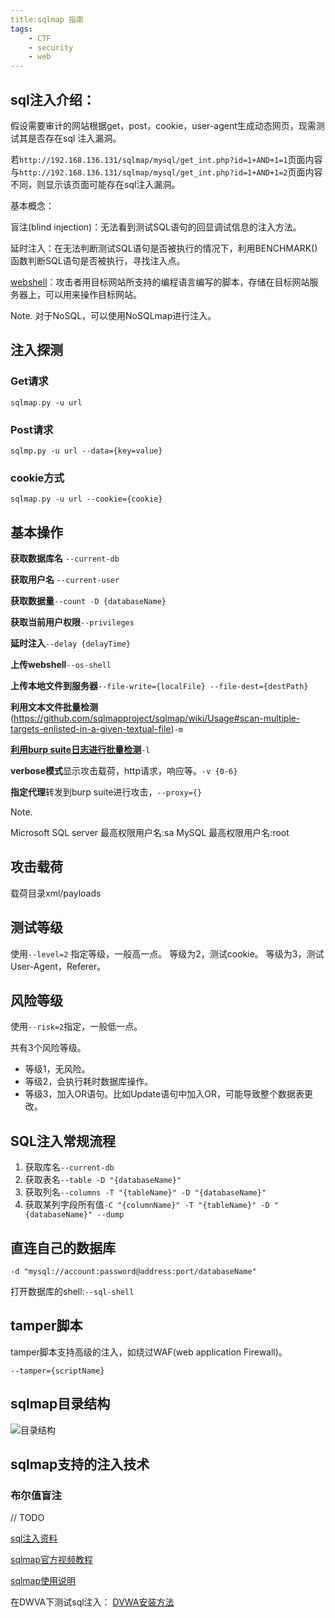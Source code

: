```yaml
---
title:sqlmap 指南
tags: 
    - CTF
    - security
    - web
---
```


## sql注入介绍：

假设需要审计的网站根据get，post，cookie，user-agent生成动态网页，现需测试其是否存在sql 注入漏洞。

若`http://192.168.136.131/sqlmap/mysql/get_int.php?id=1+AND+1=1`页面内容与`http://192.168.136.131/sqlmap/mysql/get_int.php?id=1+AND+1=2`页面内容不同，则显示该页面可能存在sql注入漏洞。

基本概念：

盲注(blind injection)：无法看到测试SQL语句的回显调试信息的注入方法。

延时注入：在无法判断测试SQL语句是否被执行的情况下，利用BENCHMARK()函数判断SQL语句是否被执行，寻找注入点。

[webshell](https://malware.expert/general/what-is-a-web-shell/)：攻击者用目标网站所支持的编程语言编写的脚本，存储在目标网站服务器上，可以用来操作目标网站。

Note.
对于NoSQL，可以使用NoSQLmap进行注入。


## 注入探测

### Get请求

`sqlmap.py -u url`

### Post请求

`sqlmp.py -u url --data={key=value}`

### cookie方式

`sqlmap.py -u url --cookie={cookie}`

## 基本操作

**获取数据库名** `--current-db`

**获取用户名** `--current-user`

**获取数据量**`--count -D {databaseName}`

**获取当前用户权限**`--privileges`

**延时注入**`--delay {delayTime}`

**上传webshell**`--os-shell`

**上传本地文件到服务器**`--file-write={localFile} --file-dest={destPath}`

**利用文本文件批量检测**(https://github.com/sqlmapproject/sqlmap/wiki/Usage#scan-multiple-targets-enlisted-in-a-given-textual-file)`-m`

[**利用burp suite日志进行批量检测**](https://github.com/sqlmapproject/sqlmap/wiki/Usage#parse-targets-from-burp-or-webscarab-proxy-logs)`-l`

**verbose模式**显示攻击载荷，http请求，响应等。`-v {0-6}`

**指定代理**转发到burp suite进行攻击，`--proxy={}`


Note.

Microsoft SQL server 最高权限用户名:sa
MySQL 最高权限用户名:root

## 攻击载荷

载荷目录xml/payloads

## 测试等级

使用`--level=2` 指定等级，一般高一点。
等级为2，测试cookie。
等级为3，测试User-Agent，Referer。

## 风险等级

使用`--risk=2`指定，一般低一点。

共有3个风险等级。

 - 等级1，无风险。
 - 等级2，会执行耗时数据库操作。
 - 等级3，加入OR语句。比如Update语句中加入OR，可能导致整个数据表更改。
 
 

## SQL注入常规流程

 1. 获取库名`--current-db`
 2. 获取表名`--table -D "{databaseName}"`
 3. 获取列名`--columns -T "{tableName}" -D "{databaseName}"`
 4. 获取某列字段所有值`-C "{columnName}" -T "{tableName}" -D "{databaseName}" --dump`
 
 ## 直连自己的数据库
 
 `-d "mysql://account:password@address:port/databaseName"`
 
 打开数据库的shell:`--sql-shell`

## tamper脚本

tamper脚本支持高级的注入，如绕过WAF(web application Firewall)。

`--tamper={scriptName}`

## sqlmap目录结构

![目录结构](./images/1526699051623.jpg)


## sqlmap支持的注入技术

### 布尔值盲注

// TODO




[sql注入资料](https://del.icio.us/inquis/sqlinjection)

[sqlmap官方视频教程](https://www.youtube.com/user/inquisb/videos)

[sqlmap使用说明](https://github.com/sqlmapproject/sqlmap/wiki/Usage)

在DWVA下测试sql注入：
[DVWA安装方法](https://www.youtube.com/watch?v=5BG6iq_AUvM)